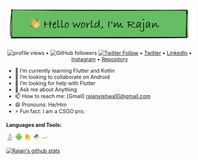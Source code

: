 
![image](https://github.com/rajanvishwa10/rajanvishwa10/blob/master/87083194-cec5b800-c25e-11ea-85b4-0bebc4374e07.png)

<p align="center">
  <img src="https://gpvc.arturio.dev/rajanvishwa10" alt="profile views"> •  
<img alt="GitHub followers" src="https://img.shields.io/github/followers/rajanvishwa10?label=rajan&style=social">
  <a href="https://twitter.com/intent/follow?screen_name=rajanvishwa_10&tw_p=followbutton"><img alt="Twitter Follow" src="https://img.shields.io/twitter/follow/rajanvishwa_10?label=rajan&style=social"></a>  •
  <a href="https://twitter.com/intent/follow?screen_name=rajanvishwa_10&tw_p=followbutton">Twitter</a> •
  <a href="https://www.linkedin.com/in/rajanv049/">LinkedIn</a> •
  <a href="https://www.instagram.com/rajanvishwa_10/">Instagram</a> •
  <a href="https://github.com/rajanvishwa10?tab=repositories">Repository</a> 
</p>


- 🌱 I’m currently learning Flutter and Kotlin
- 👯 I’m looking to collaborate on Android
- 🤔 I’m looking for help with Flutter
- 💬 Ask me about Anything
- 📫 How to reach me: [Gmail] rajanvishwa10@gmail.com
- 😄 Pronouns: He/Him
- ⚡ Fun fact: I am a CSGO pro.

**Languages and Tools:**  


<code><img height="20" src="https://raw.githubusercontent.com/github/explore/80688e429a7d4ef2fca1e82350fe8e3517d3494d/topics/java/java.png"></code>
<code><img height="20" src="https://raw.githubusercontent.com/github/explore/80688e429a7d4ef2fca1e82350fe8e3517d3494d/topics/android/android.png"></code>
<code><img height="20" src="https://raw.githubusercontent.com/github/explore/80688e429a7d4ef2fca1e82350fe8e3517d3494d/topics/firebase/firebase.png"></code>
<code><img height="20" src="https://raw.githubusercontent.com/github/explore/80688e429a7d4ef2fca1e82350fe8e3517d3494d/topics/python/python.png"></code>
<code><img height="20" src="https://raw.githubusercontent.com/github/explore/80688e429a7d4ef2fca1e82350fe8e3517d3494d/topics/mysql/mysql.png"></code>
 




<a href="https://github.com/rajanvishwa10">
 <img align="center" src="https://github-readme-stats.vercel.app/api?username=rajanvishwa10&show_icons=true&theme=light&line_height=27" alt="Rajan's github stats"/>
</a>
